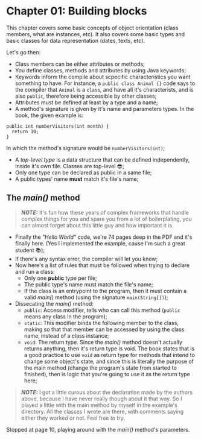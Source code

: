 # Chapter 01: Building blocks

This chapter covers some basic concepts of object orientation (class members, what are instances, etc). It also covers some basic types and basic classes for data representation (dates, texts, etc).

Let's go then:

* Class members can be either attributes or methods;
* You define classes, methods and attributes by using Java keywords;
* Keywords inform the compile about scpecific characteristics you want something to have. For instance, a `public class Animal {}` code says to the compiler that `Animal` is a `class`, and have all it's characterists, and is also `public`, therefore being accessible by other classes;
* Attributes must be defined at least by a type and a name;
* A method's signature is given by it's name and parameters types. In the book, the given example is:
```
public int numberVisitors(int month) { 
  return 10; 
}
```
  In which the method's signature would be `numberVisitors(int)`;
* A *top-level type* is a data structure that can be defined independently, inside it's own file. Classes are top-level :sunglasses:;
* Only one type can be declared as public in a same file;
* A public types' name **must** match it's file's name;

## The *main()* method

> **_NOTE:_**  It's fun how these years of complex frameworks that handle complex things for you and spare you from a lot of boilerplating, you can almost forget about this little guy and how important it is. 

* Finally the *"Hello World"* code, we're 74 pages deep in the PDF and it's finally here. (Yes I implemented the example, cause I'm such a great student :books:);
* If there's any syntax error, the compiler will let you know;
* Now here's a list of rules that must be followed when trying to declare and run a class:
  * Only one **public** type per file;
  * The public type's name must match the file's name;
  * If the class is an entrypoint to the program, then it must contain a valid *main()* method (using the signature `main(String[])`);
* Dissecating the *main()* method:
  * `public`: Access modifier, tells who can call this method (`public` means any class in the program);
  * `static`: This modifier binds the following member to the class, making so that that member can be accessed by using the class name, instead of a class instance;
  * `void`: The return type. Since the *main()* method doesn't actually returns anything, then it's return type is void. The book states that is a good practice to use `void` as return type for methods that intend to change some object's state, and since this is literally the purpose of the main method (change the program's state from started to finished), then is logic that you're going to use it as the return type here;

> **_NOTE:_** I got a little curous about the declaration made by the authors above, because I have never really though about it that way. So I played a little with the main method by myself in the example's directory. All the classes I wrote are there, with comments saying either they worked or not. Feel free to try.

Stopped at page 10, playing around with the *main()* method's parameters.

